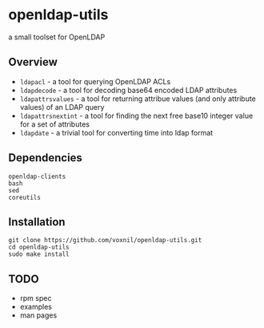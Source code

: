 # openldap-utils
a small toolset for OpenLDAP  
## Overview
- `ldapacl` - a tool for querying OpenLDAP ACLs
- `ldapdecode` - a tool for decoding base64 encoded LDAP attributes
- `ldapattrsvalues` - a tool for returning attribue values (and only attribute values) of an LDAP query 
- `ldapattrsnextint` - a tool for finding the next free base10 integer value for a set of attributes
- `ldapdate` - a trivial tool for converting time into ldap format
## Dependencies
`openldap-clients`  
`bash`  
`sed`  
`coreutils`  
## Installation
```
git clone https://github.com/voxnil/openldap-utils.git
cd openldap-utils
sudo make install
```
## TODO
- rpm spec
- examples
- man pages
